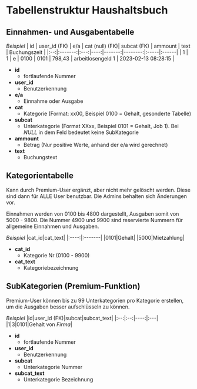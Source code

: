 # Tabellenstruktur Haushaltsbuch

## Einnahmen- und Ausgabentabelle

*Beispiel*
| id | user_id (FK) | e/a | cat (null) (FK)| subcat (FK) | ammount | text | Buchungszeit |
|:--:|:-------:|:---:|----:|-------:|--------:|:-----|:------|
| 1 | 1 | e | 0100 | 0101 | 798,43 | arbeitlosengeld 1 | 2023-02-13 08:28:15 |

- __id__
    - fortlaufende Nummer
- __user_id__
    - Benutzerkennung
- __e/a__
    - Einnahme oder Ausgabe
- __cat__
    - Kategorie (Format: xx00, Beispiel 0100 = Gehalt, gesonderte Tabelle)
- __subcat__
    - Unterkategorie (Format XXxx, Beispiel 0101 = Gehalt, Job 1). Bei *NULL* in dem Feld bedeutet keine SubKategorie
- __ammount__
    - Betrag (Nur positive Werte, anhand der e/a wird gerechnet)
- __text__
    - Buchungstext

## Kategorientabelle
Kann durch Premium-User ergänzt, aber nicht mehr gelöscht werden. Diese sind dann für ALLE User benutzbar.
Die Admins behalten sich Änderungen vor.

Einnahmen werden von 0100 bis 4800 dargestellt, Ausgaben somit von 5000 - 9800. Die Nummer 4900 und 9900 sind reservierte Nummern für allgemeine Einnahmen und Ausgaben.

*Beispiel*
|cat_id|cat_text|
|:----:|:-------|
|0101|Gehalt|
|5000|Mietzahlung|

- __cat_id__
    - Kategorie Nr (0100 - 9900)
- __cat_text__
    - Kategoriebezeichnung

## SubKategorien (Premium-Funktion)
Premium-User können bis zu 99 Unterkategorien pro Kategorie erstellen, um die Ausgaben besser aufschlüsseln zu können.

*Beispiel*
|id|user_id (FK)|subcat|subcat_text|
|:--:|:--:|----:|:---|
|1|3|0101|Gehalt von *Firma*|

- __id__
    - fortlaufende Nummer
- __user_id__
    - Benutzerkennung
- __subcat__
    - Unterkategorie Nummer
- __subcat_text__
    - Unterkategorie Bezeichnung